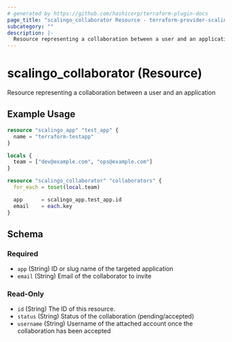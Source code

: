 ```yaml
---
# generated by https://github.com/hashicorp/terraform-plugin-docs
page_title: "scalingo_collaborator Resource - terraform-provider-scalingo"
subcategory: ""
description: |-
  Resource representing a collaboration between a user and an application
---
```


# scalingo_collaborator (Resource)

Resource representing a collaboration between a user and an application

## Example Usage

```terraform
resource "scalingo_app" "test_app" {
  name = "terraform-testapp"
}

locals {
  team = ["dev@example.com", "ops@example.com"]
}

resource "scalingo_collaborator" "collaborators" {
  for_each = toset(local.team)

  app      = scalingo_app.test_app.id
  email    = each.key
}
```

<!-- schema generated by tfplugindocs -->
## Schema

### Required

- `app` (String) ID or slug name of the targeted application
- `email` (String) Email of the collaborator to invite

### Read-Only

- `id` (String) The ID of this resource.
- `status` (String) Status of the collaboration (pending/accepted)
- `username` (String) Username of the attached account once the collaboration has been accepted


